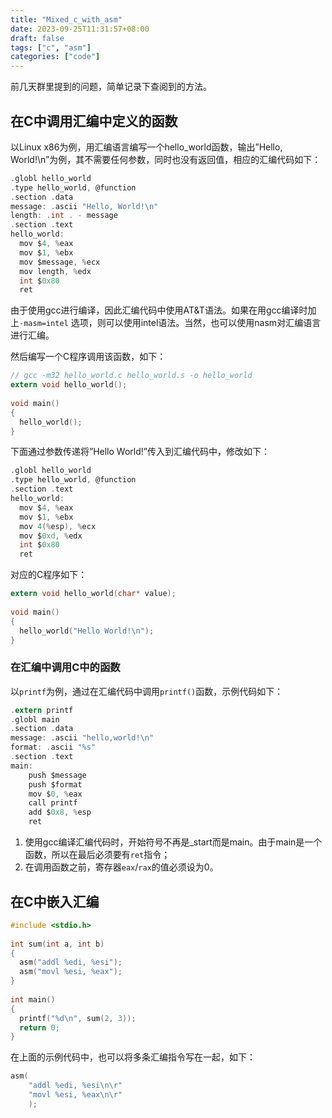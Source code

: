 ```yaml
---
title: "Mixed_c_with_asm"
date: 2023-09-25T11:31:57+08:00
draft: false
tags: ["c", "asm"]
categories: ["code"]
---
```


前几天群里提到的问题，简单记录下查阅到的方法。

## 在C中调用汇编中定义的函数

以Linux x86为例，用汇编语言编写一个hello_world函数，输出”Hello, World!\n”为例，其不需要任何参数，同时也没有返回值，相应的汇编代码如下：

```c
.globl hello_world
.type hello_world, @function
.section .data
message: .ascii "Hello, World!\n"
length: .int . - message
.section .text
hello_world:
  mov $4, %eax
  mov $1, %ebx
  mov $message, %ecx
  mov length, %edx
  int $0x80
  ret
```

由于使用gcc进行编译，因此汇编代码中使用AT&T语法。如果在用gcc编译时加上`-masm=intel`
选项，则可以使用intel语法。当然，也可以使用nasm对汇编语言进行汇编。

然后编写一个C程序调用该函数，如下：

```c
// gcc -m32 hello_world.c hello_world.s -o hello_world
extern void hello_world();
 
void main()
{
  hello_world();
}
```

下面通过参数传递将”Hello World!”传入到汇编代码中，修改如下：

```c
.globl hello_world
.type hello_world, @function
.section .text
hello_world:
  mov $4, %eax
  mov $1, %ebx
  mov 4(%esp), %ecx
  mov $0xd, %edx
  int $0x80
  ret
```

对应的C程序如下：

```c
extern void hello_world(char* value);
 
void main()
{
  hello_world("Hello World!\n");
}
```

### 在汇编中调用C中的函数

以`printf`为例，通过在汇编代码中调用`printf()`函数，示例代码如下：

```c
.extern printf
.globl main
.section .data
message: .ascii "hello,world!\n"
format: .ascii "%s"
.section .text
main:
    push $message
    push $format
    mov $0, %eax
    call printf
    add $0x8, %esp
    ret
```

1. 使用gcc编译汇编代码时，开始符号不再是_start而是main。由于main是一个函数，所以在最后必须要有`ret`指令；
2. 在调用函数之前，寄存器`eax`/`rax`的值必须设为0。

## 在C中嵌入汇编

```c
#include <stdio.h>
 
int sum(int a, int b)
{
  asm("addl %edi, %esi");
  asm("movl %esi, %eax");
}
 
int main()
{
  printf("%d\n", sum(2, 3));
  return 0;
}
```

在上面的示例代码中，也可以将多条汇编指令写在一起，如下：

```c
asm(
    "addl %edi, %esi\n\r"
    "movl %esi, %eax\n\r"
    );
```
